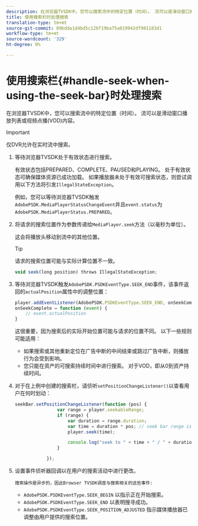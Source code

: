 ```yaml
---
description: 在浏览器TVSDK中，您可以搜索流中的特定位置（时间）。 流可以是滑动窗口播放列表或视频点播(VOD)内容。
title: 使用搜索栏时处理搜索
translation-type: tm+mt
source-git-commit: 89bdda1d4bd5c126f19ba75a819942df901183d1
workflow-type: tm+mt
source-wordcount: '329'
ht-degree: 0%

---
```



# 使用搜索栏{#handle-seek-when-using-the-seek-bar}时处理搜索

在浏览器TVSDK中，您可以搜索流中的特定位置（时间）。 流可以是滑动窗口播放列表或视频点播(VOD)内容。

>[!IMPORTANT]
>
>仅DVR允许在实时流中搜索。

1. 等待浏览器TVSDK处于有效状态进行搜索。

   有效状态包括PREPARED、COMPLETE、PAUSED和PLAYING。 处于有效状态可确保媒体资源已成功加载。 如果播放器未处于有效可搜索状态，则尝试调用以下方法将引发`IllegalStateException`。

   例如，您可以等待浏览器TVSDK触发`AdobePSDK.MediaPlayerStatusChangeEvent`并且`event.status`为`AdobePSDK.MediaPlayerStatus.PREPARED`。

1. 将请求的搜索位置作为参数传递给`MediaPlayer.seek`方法（以毫秒为单位）。

   这会将播放头移动到流中的其他位置。

   >[!TIP]
   >
   >请求的搜索位置可能与实际计算位置不一致。

   ```js
   void seek(long position) throws IllegalStateException;
   ```

1. 等待浏览器TVSDK触发`AdobePSDK.PSDKEventType.SEEK_END`事件，该事件返回的`actualPosition`属性中的调整位置：

   ```js
   player.addEventListener(AdobePSDK.PSDKEventType.SEEK_END, onSeekComplete); 
   onSeekComplete = function (event) {
       // event.actualPosition
   }
   ```

   这很重要，因为搜索后的实际开始位置可能与请求的位置不同。 以下一些规则可能适用：

   * 如果搜索或其他重新定位在广告中断的中间结束或跳过广告中断，则播放行为会受到影响。
   * 您只能在资产的可搜索持续时间中进行搜索。 对于VOD，即从0到资产持续时间。

1. 对于在上例中创建的搜索栏，请侦听`setPositionChangeListener()`以查看用户在何时划动：

   ```js
   seekBar.setPositionChangeListener(function (pos) { 
                   var range = player.seekableRange; 
                   if (range) { 
                       var duration = range.duration; 
                       var time = duration * pos; // seek bar range is [0,1] 
                       player.seek(time); 
   
                       console.log("seek to " + time + " / " + duration); 
                   } 
   
               }); 
   ```

1. 设置事件侦听器回调以在用户的搜索活动中进行更改。

       搜索操作是异步的，因此Browser TVSDK调度与搜索相关的这些事件:
   
   * `AdobePSDK.PSDKEventType.SEEK_BEGIN` 以指示正在开始搜索。
   * `AdobePSDK.PSDKEventType.SEEK_END` 以表明搜寻成功。
   * `AdobePSDK.PSDKEventType.SEEK_POSITION_ADJUSTED` 指示媒体播放器已调整由用户提供的搜索位置。

